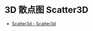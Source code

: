 # 3D 散点图 Scatter3D
[]()
- [Scatter3d - Scatter3d](/pyecharts/Scatter3D/scatter3d.md 'include :type=code')
